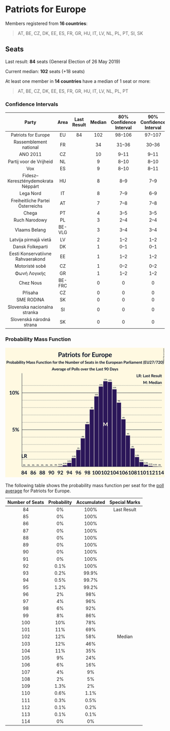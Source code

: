# Patriots for Europe

Members registered from **16 countries**:

> AT, BE, CZ, DK, EE, ES, FR, GR, HU, IT, LV, NL, PL, PT, SI, SK

## Seats

Last result: **84** seats (General Election of 26 May 2019)

Current median: **102** seats (+18 seats)

At least one member in **14 countries** have a median of 1 seat or more:

> AT, BE, CZ, DK, EE, ES, FR, GR, HU, IT, LV, NL, PL, PT

### Confidence Intervals

| Party | Area | Last Result | Median | 80% Confidence Interval | 90% Confidence Interval | 95% Confidence Interval | 99% Confidence Interval |
|:-----:|:----:|:-----------:|:------:|:-----------------------:|:-----------------------:|:-----------------------:|:-----------------------:|
| Patriots for Europe | EU | 84 | 102 | 98–106 | 97–107 | 96–108 | 94–110 |
| Rassemblement national | FR | | 34 | 31–36 | 30–36 | 30–37 | 29–40 |
| ANO 2011 | CZ | | 10 | 9–11 | 9–11 | 9–12 | 9–12 |
| Partij voor de Vrijheid | NL | | 9 | 8–10 | 8–10 | 8–11 | 8–11 |
| Vox | ES | | 9 | 8–10 | 8–11 | 8–11 | 8–12 |
| Fidesz–Kereszténydemokrata Néppárt | HU | | 8 | 8–9 | 7–9 | 7–9 | 7–9 |
| Lega Nord | IT | | 8 | 7–9 | 6–9 | 6–10 | 5–10 |
| Freiheitliche Partei Österreichs | AT | | 7 | 7–8 | 7–8 | 7–8 | 6–9 |
| Chega | PT | | 4 | 3–5 | 3–5 | 3–5 | 3–5 |
| Ruch Narodowy | PL | | 3 | 2–4 | 2–4 | 2–4 | 1–5 |
| Vlaams Belang | BE-VLG | | 3 | 3–4 | 3–4 | 3–4 | 3–4 |
| Latvija pirmajā vietā | LV | | 2 | 1–2 | 1–2 | 1–2 | 1–2 |
| Dansk Folkeparti | DK | | 1 | 0–1 | 0–1 | 0–1 | 0–1 |
| Eesti Konservatiivne Rahvaerakond | EE | | 1 | 1–2 | 1–2 | 1–2 | 1–2 |
| Motoristé sobě | CZ | | 1 | 0–2 | 0–2 | 0–2 | 0–3 |
| Φωνή Λογικής | GR | | 1 | 1–2 | 1–2 | 1–2 | 1–2 |
| Chez Nous | BE-FRC | | 0 | 0 | 0 | 0 | 0 |
| Přísaha | CZ | | 0 | 0 | 0 | 0 | 0 |
| SME RODINA | SK | | 0 | 0 | 0 | 0 | 0–1 |
| Slovenska nacionalna stranka | SI | | 0 | 0 | 0 | 0 | 0 |
| Slovenská národná strana | SK | | 0 | 0 | 0 | 0–1 | 0–1 |

### Probability Mass Function

![Graph with seats probability mass function not yet produced](average-2025-03-31-seats-pmf-patriotsforeurope.png "Seats Probability Mass Function")

The following table shows the probability mass function per seat for the [poll average](average-2025-03-31.html) for Patriots for Europe.

| Number of Seats | Probability | Accumulated | Special Marks |
|:---------------:|:-----------:|:-----------:|:-------------:|
| 84 | 0% | 100% | Last Result |
| 85 | 0% | 100% |  |
| 86 | 0% | 100% |  |
| 87 | 0% | 100% |  |
| 88 | 0% | 100% |  |
| 89 | 0% | 100% |  |
| 90 | 0% | 100% |  |
| 91 | 0% | 100% |  |
| 92 | 0.1% | 100% |  |
| 93 | 0.2% | 99.9% |  |
| 94 | 0.5% | 99.7% |  |
| 95 | 1.2% | 99.2% |  |
| 96 | 2% | 98% |  |
| 97 | 4% | 96% |  |
| 98 | 6% | 92% |  |
| 99 | 8% | 86% |  |
| 100 | 10% | 78% |  |
| 101 | 11% | 69% |  |
| 102 | 12% | 58% | Median |
| 103 | 12% | 46% |  |
| 104 | 11% | 35% |  |
| 105 | 9% | 24% |  |
| 106 | 6% | 16% |  |
| 107 | 4% | 9% |  |
| 108 | 2% | 5% |  |
| 109 | 1.3% | 2% |  |
| 110 | 0.6% | 1.1% |  |
| 111 | 0.3% | 0.5% |  |
| 112 | 0.1% | 0.2% |  |
| 113 | 0.1% | 0.1% |  |
| 114 | 0% | 0% |  |


